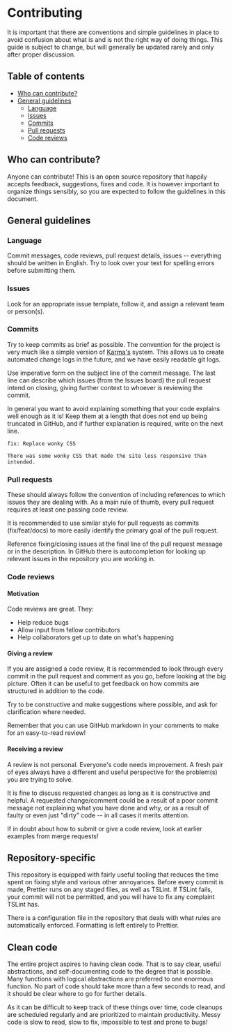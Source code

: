 # Contributing

It is important that there are conventions and simple guidelines in place to avoid confusion about what is and is not the right way of doing things. This guide is subject to change, but will generally be updated rarely and only after proper discussion.

## Table of contents

-   [Who can contribute?](https://github.com/Project-Lavinia/Lavinia-client/new/add-contributing#who-can-contribute)
-   [General guidelines](https://github.com/Project-Lavinia/Lavinia-client/new/add-contributing#general-guidelines)
    -   [Language](https://github.com/Project-Lavinia/Lavinia-client/new/add-contributing#language)
    -   [Issues](https://github.com/Project-Lavinia/Lavinia-client/new/add-contributing#issues)
    -   [Commits](https://github.com/Project-Lavinia/Lavinia-client/new/add-contributing#commits)
    -   [Pull requests](https://github.com/Project-Lavinia/Lavinia-client/new/add-contributing#pull-requests)
    -   [Code reviews](https://github.com/Project-Lavinia/Lavinia-client/new/add-contributing#code-reviews)

## Who can contribute?

Anyone can contribute! This is an open source repository that happily accepts feedback, suggestions, fixes and code. It is however important to organize things sensibly, so you are expected to follow the guidelines in this document.

## General guidelines

### Language

Commit messages, code reviews, pull request details, issues -- everything should be written in English. Try to look over your text for spelling errors before submitting them.

### Issues

Look for an appropriate issue template, follow it, and assign a relevant team or person(s).

### Commits

Try to keep commits as brief as possible. The convention for the project is very much like a simple version of [Karma's](http://karma-runner.github.io/2.0/dev/git-commit-msg.html) system. This allows us to create automated change logs in the future, and we have easily readable git logs.

Use imperative form on the subject line of the commit message. The last line can describe which issues (from the Issues board) the pull request intend on closing, giving further context to whoever is reviewing the commit.

In general you want to avoid explaining something that your code explains well enough as it is! Keep them at a length that does not end up being truncated in GitHub, and if further explanation is required, write on the next line.

```
fix: Replace wonky CSS

There was some wonky CSS that made the site less responsive than intended.
```

### Pull requests

These should always follow the convention of including references to which issues they are dealing with. As a main rule of thumb, every pull request requires at least one passing code review.

It is recommended to use similar style for pull requests as commits (fix/feat/docs) to more easily identify the primary goal of the pull request.

Reference fixing/closing issues at the final line of the pull request message or in the description. In GitHub there is autocompletion for looking up relevant issues in the repository you are working in.

### Code reviews

#### Motivation

Code reviews are great. They:

-   Help reduce bugs
-   Allow input from fellow contributors
-   Help collaborators get up to date on what's happening

#### Giving a review

If you are assigned a code review, it is recommended to look through every commit in the pull request and comment as you go, before looking at the big picture. Often it can be useful to get feedback on how commits are structured in addition to the code.

Try to be constructive and make suggestions where possible, and ask for clarification where needed.

Remember that you can use GitHub markdown in your comments to make for an easy-to-read review!

#### Receiving a review

A review is not personal. Everyone's code needs improvement. A fresh pair of eyes always have a different and useful perspective for the problem(s) you are trying to solve.

It is fine to discuss requested changes as long as it is constructive and helpful. A requested change/comment could be a result of a poor commit message not explaining what you have done and why, or as a result of faulty or even just "dirty" code -- in all cases it merits attention.

If in doubt about how to submit or give a code review, look at earlier examples from merge requests!

## Repository-specific

This repository is equipped with fairly useful tooling that reduces the time spent on fixing style and various other annoyances. Before every commit is made, Prettier runs on any staged files, as well as TSLint. If TSLint fails, your commit will not be permitted, and you will have to fix any complaint TSLint has.

There is a configuration file in the repository that deals with what rules are automatically enforced. Formatting is left entirely to Prettier.

## Clean code

The entire project aspires to having clean code. That is to say clear, useful abstractions, and self-documenting code to the degree that is possible. Many functions with logical abstractions are preferred to one enormous function. No part of code should take more than a few seconds to read, and it should be clear where to go for further details.

As it can be difficult to keep track of these things over time, code cleanups are scheduled regularly and are prioritized to maintain productivity. Messy code is slow to read, slow to fix, impossible to test and prone to bugs!
